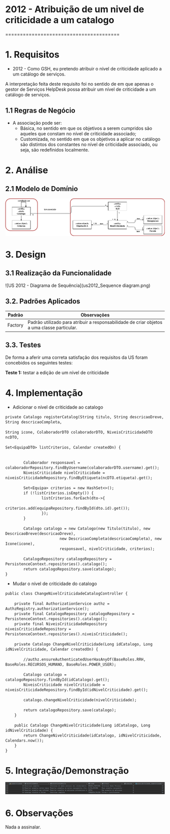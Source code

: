 # 2012 - Atribuição de um nivel de criticidade  a um catalogo
=======================================


# 1. Requisitos

- 2012 - Como GSH, eu pretendo atribuir o nível de criticidade aplicado a um catálogo de serviços.

A interpretação feita deste requisito foi no sentido de em que apenas o gestor de Serviços HelpDesk possa atribuir um nível de criticidade a um catálogo de serviços.


## 1.1 Regras de Negócio

- A associação pode ser:
	- Básica, no sentido em que os objetivos a serem cumpridos são aqueles que constam no nível de criticidade associado;
	- Customizada,  no  sentido  em  que  os  objetivos  a  aplicar no catálogo  são  distintos  dos constantes no nível de criticidade associado, ou seja, são redefinidos localmente.



# 2. Análise

## 2.1 Modelo de Domínio

![US 2012 - Modelo de Dominio](MD.png)



# 3. Design

## 3.1 Realização da Funcionalidade

![US 2012 - Diagrama de Sequência](us2012_Sequence diagram.png)

## 3.2. Padrões Aplicados

| **Padrão**	   | **Observações**			|
|--------------|--------------------------------|
| Factory      | Padrão utilizado para atribuir a responsabilidade de criar objetos a uma classe particular. |



## 3.3. Testes

De forma a aferir uma correta satisfação dos requisitos da US foram concebidos os seguintes testes:

**Teste 1:** testar a edição de um nível de criticidade



# 4. Implementação

- Adicionar o nível de criticidade ao catalogo
```
private Catalogo registerCatalog(String titulo, String descricaoDreve, String descricaoCompleta,
																 String icone, ColaboradorDTO colaboradorDTO, NiveisCriticidadeDTO ncDTO,
																 Set<EquipaDTO> listCriterios, Calendar createdOn) {


		Colaborador responsavel = colaboradorRepository.findByUsername(colaboradorDTO.username).get();
		NiveisCriticidade nivelCriticidade = niveisCriticidadeRepository.findByEtiqueta(ncDTO.etiqueta).get();

		Set<Equipa> criterios = new HashSet<>();
		if (!listCriterios.isEmpty()) {
				listCriterios.forEach(dto->{
						criterios.add(equipaRepository.findById(dto.id).get());
				});
		}

		Catalogo catalogo = new Catalogo(new Titulo(titulo), new DescricaoBreve(descricaoDreve),
						new DescricaoCompleta(descricaoCompleta), new Icone(icone),
						responsavel, nivelCriticidade, criterios);

		CatalogoRepository catalogoRepository = PersistenceContext.repositories().catalogo();
		return catalogoRepository.save(catalogo);
}
```


- Mudar o nível de criticidade do catalogo
```
public class ChangeNivelCriticidadeCatalogController {

    private final AuthorizationService authz = AuthzRegistry.authorizationService();
    private final CatalogoRepository catalogoRepository = PersistenceContext.repositories().catalogo();
    private final NiveisCriticidadeRepository niveisCriticidadeRepository = PersistenceContext.repositories().niveisCriticidade();

    private Catalogo ChangeNivelCriticidade(Long idCatalogo, Long idNivelCriticidade, Calendar createdOn) {

        //authz.ensureAuthenticatedUserHasAnyOf(BaseRoles.RRH, BaseRoles.RECURSOS_HUMANO, BaseRoles.POWER_USER);

        Catalogo catalogo = catalogoRepository.findById(idCatalogo).get();
        NiveisCriticidade nivelCriticidade = niveisCriticidadeRepository.findById(idNivelCriticidade).get();

        catalogo.changeNivelCriticidade(nivelCriticidade);

        return catalogoRepository.save(catalogo);
    }

    public Catalogo ChangeNivelCriticidade(Long idCatalogo, Long idNivelCriticidade) {
        return ChangeNivelCriticidade(idCatalogo, idNivelCriticidade, Calendars.now());
    }
}
```


# 5. Integração/Demonstração

![US 2012 - Demonstracao](Demonstracao.JPG)

# 6. Observações

Nada a assinalar.
